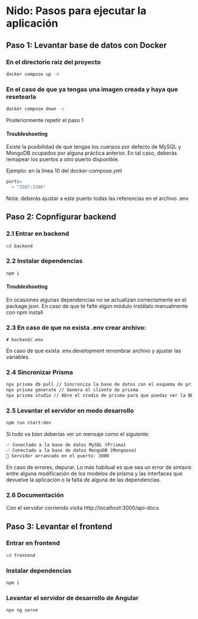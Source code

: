 # Nido: Pasos para ejecutar la aplicación

## Paso 1: Levantar base de datos con Docker

### En el directorio raíz del proyecto

```bash
docker compose up -d
```

### En el caso de que ya tengas una imagen creada y haya que resetearla

```bash
docker compose down -v
```

Posteriormente repetir el paso 1

#### Troubleshooting

Existe la posibilidad de que tengas los cuerpos por defecto de MySQL y MongoDB ocupados por alguna práctica anterior. En tal caso, deberás remapear los puertos a otro puerto disponible.

Ejemplo: en la línea 10 del docker-compose.yml

```yaml
ports:
  - "3307:3306"
```

Nota: deberás ajustar a este puerto todas las referencias en el archivo .env

## Paso 2: Copnfigurar backend

### 2.1 Entrar en backend

``` bash
cd backend
```

### 2.2 Instalar dependencias


``` bash
npm i

```

#### Troubleshooting

En ocasiones algunas dependencias no se actualizan correctamente en el package.json. En caso de que te falte algún módulo instálalo manualmente con npm install <modulo>

### 2.3 En caso de que no exista .env crear archivo:

``` env
# backend/.env

```

En caso de que exista .env.development renombrar archivo y ajustar las variables.

### 2.4 Sincronizar Prisma

``` bash
npx prisma db pull // Sincroniza la base de datos con el esquema de prisma
npx prisma generate // Genera el cliente de prisma
npx prisma studio // Abre el studio de prisma para que puedas ver la BBDD
```

### 2.5 Levantar el servidor en modo desarrollo

``` bash
npm run start:dev

```

Si todo va bien deberías ver un mensaje como el siguiente:

``` bash
✅ Conectado a la base de datos MySQL (Prisma)
✅ Conectado a la base de datos MongoDB (Mongoose)
🚀 Servidor arrancado en el puerto: 3000
```

En caso de errores, depurar. Lo más habitual es que sea un error de sintaxis entre alguna modificación de los modelos de prisma y las interfaces que devuelve la aplicación o la falta de alguna de las dependencias.

### 2.6 Documentación

Con el servidor corriendo visita http://localhost:3000/api-docs

## Paso 3: Levantar el frontend

### Entrar en frontend

``` bash
cd frontend
```
### Instalar dependencias

``` bash
npm i

```

### Levantar el servidor de desarrollo de Angular

``` bash
npx ng serve

```